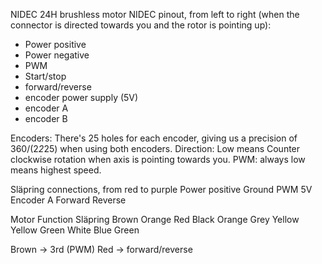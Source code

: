 
NIDEC 24H brushless motor
NIDEC pinout, from left to right (when the connector is directed towards you and the rotor is pointing up):
- Power positive
- Power negative
- PWM
- Start/stop
- forward/reverse
- encoder power supply (5V)
- encoder A
- encoder B

Encoders: There's 25 holes for each encoder, giving us a precision of 360/(2*2*25) when using both encoders.
Direction: Low means Counter clockwise rotation when axis is pointing towards you.
PWM: always low means highest speed.

Släpring connections, from red to purple
Power positive
Ground
PWM
5V
Encoder A
Forward Reverse



Motor   Function    Släpring
Brown               Orange
Red                 Black
Orange              Grey
Yellow              Yellow
Green               White
Blue                Green


Brown -> 3rd (PWM)
Red -> forward/reverse
